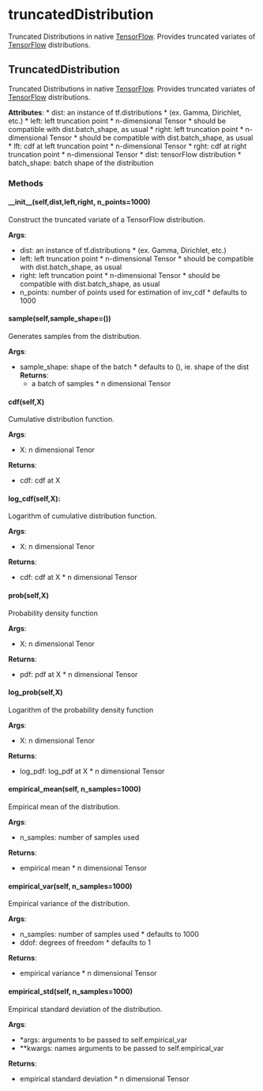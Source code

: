 # truncatedDistribution

Truncated Distributions in native [TensorFlow](https://www.tensorflow.org/). Provides truncated variates of [TensorFlow](https://www.tensorflow.org/) distributions.

## TruncatedDistribution

Truncated Distributions in native [TensorFlow](https://www.tensorflow.org/). Provides truncated variates of [TensorFlow](https://www.tensorflow.org/) distributions.

  **Attributes**:
      * dist: an instance of tf.distributions
              * (ex. Gamma, Dirichlet, etc.)
      * left: left truncation point
              * n-dimensional Tensor
              * should be compatible with dist.batch_shape, as usual
      * right: left truncation point
              * n-dimensional Tensor
              * should be compatible with dist.batch_shape, as usual
      * lft: cdf at left truncation point
              * n-dimensional Tensor
      * rght: cdf at right truncation point
              * n-dimensional Tensor
      * dist: tensorFlow distribution
      * batch_shape: batch shape of the distribution

### Methods

#### \_\_init\_\_(self,dist,left,right, n_points=1000)

Construct the truncated variate of a TensorFlow distribution.

  **Args**:
  * dist: an instance of tf.distributions
          * (ex. Gamma, Dirichlet, etc.)
  * left: left truncation point
          * n-dimensional Tensor
          * should be compatible with dist.batch_shape, as usual
  * right: left truncation point
          * n-dimensional Tensor
          * should be compatible with dist.batch_shape, as usual
  * n_points: number of points used for estimation of inv_cdf
          * defaults to 1000

#### sample(self,sample_shape=())

Generates samples from the distribution.

  **Args**:
  * sample_shape: shape of the batch
          * defaults to (), ie. shape of the dist
  **Returns**:
    * a batch of samples
            * n dimensional Tensor

#### cdf(self,X)

Cumulative distribution function.

  **Args**:
  * X: n dimensional Tenor
  
  **Returns**:
  * cdf: cdf at X

#### log_cdf(self,X):

Logarithm of cumulative distribution function.
    
  **Args**:
  * X: n dimensional Tenor
  
  **Returns**:
  * cdf: cdf at X
          * n dimensional Tensor

#### prob(self,X)

Probability density function
    
  **Args**:
  * X: n dimensional Tenor
  
  **Returns**:
  * pdf: pdf at X
          * n dimensional Tensor

#### log_prob(self,X)

Logarithm of the probability density function
    
  **Args**:
  * X: n dimensional Tenor
  
  **Returns**:
  * log\_pdf: log_pdf at X
          * n dimensional Tensor

#### empirical\_mean(self, n_samples=1000)

Empirical mean of the distribution.
    
  **Args**:
  * n_samples: number of samples used
  
  **Returns**:
  * empirical mean
          * n dimensional Tensor

#### empirical\_var(self, n_samples=1000)

Empirical variance of the distribution.
    
  **Args**:

  * n_samples: number of samples used
          * defaults to 1000
  * ddof: degrees of freedom
          * defaults to 1
  
  **Returns**:

  * empirical variance
          * n dimensional Tensor

#### empirical\_std(self, n_samples=1000)

Empirical standard deviation of the distribution.
    
  **Args**:

  * *args: arguments to be passed to self.empirical_var
  * **kwargs: names arguments to be passed to self.empirical_var
  
  **Returns**:

  * empirical standard deviation
          * n dimensional Tensor